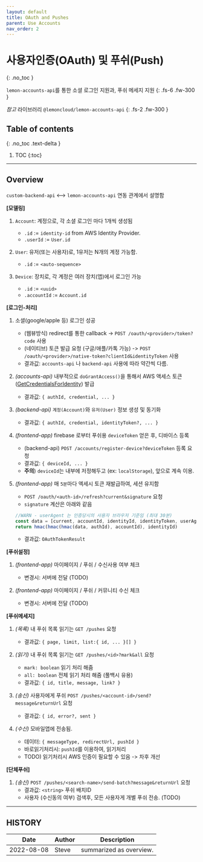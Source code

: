 ```yaml
---
layout: default
title: OAuth and Pushes
parent: Use Accounts
nav_order: 2
---
```


# 사용자인증(OAuth) 및 푸쉬(Push)
{: .no_toc }

`lemon-accounts-api`를 통한 소셜 로그인 지원과, 푸쉬 메세지 지원
{: .fs-6 .fw-300 }


_참고_ 라이브러리 `@lemoncloud/lemon-accounts-api`
{: .fs-2 .fw-300 }

## Table of contents
{: .no_toc .text-delta }

1. TOC
{:toc}

---

## Overview

`custom-backend-api` <--> `lemon-accounts-api` 연동 관계에서 설명함


**[모델링]**

1. `Account`: 계정으로, 각 소셜 로그인 마다 1개씩 생성됨
    - `.id` := `identity-id` from AWS Identity Provider.
    - `.userId` := `User.id`

1. `User`: 유저(또는 사용자)로, 1유저는 N개의 계정 가능함.
    - `.id` := `<auto-sequence>`

1. `Device`: 장치로, 각 계정은 여러 장치(앱)에서 로그인 가능
    - `.id` := `<uuid>`
    - `.accountId` := `Account.id`


**[로그인-처리]**

1. 소셜(google/apple 등) 로그인 성공
    - (웹뷰방식) redirect를 통한 callback -> `POST /oauth/<provider>/token?code` 사용
    - (네이티브) 토큰 발급 요청 (구글/애플/카톡 가능) -> `POST /oauth/<provider>/native-token?clientId&identityToken` 사용
    - 결과값: `accounts-api` 나 `backend-api` 사용에 따라 약간씩 다름.

1. _(accounts-api)_ 내부적으로 `doGrantAccess()`을 통해서 AWS 액세스 토큰([GetCredentialsForIdentity](https://docs.aws.amazon.com/cognitoidentity/latest/APIReference/API_GetCredentialsForIdentity.html)) 발급
    - 결과값: `{ authId, credential, ... }`

1. _(backend-api)_ `계정(Account)`와 `유저(User)` 정보 생성 및 동기화
    - 결과값: `{ authId, credential, identityToken?, ... }`

1. _(frontend-app)_ firebase 로부터 푸쉬용 `deviceToken` 얻은 후, 디바이스 등록
    - (backend-api) `POST /accounts/register-device?deviceToken` 등록 요청
    - 결과값: `{ deviceId, ... }`
    -  **주의**) `deviceId`는 내부에 저정해두고 (ex: `localStorage`), 앞으로 계속 이용.

1. _(frontend-app)_ 매 `5분`마다 엑세시 토큰 재발급하여, 세션 유지함
    - `POST /oauth/<auth-id>/refresh?current&signature` 요청
    - `signature` 계산은 아래와 같음
    ```js
    //WARN - userAgent 는 인증당시의 사용자 브라우저 기준임 (최대 30분)
    const data = [current, accountId, identityId, identityToken, userAgent].join('&');
    return hmac(hmac(hmac(data, authId), accountId), identityId)
    ```
    - 결과값: `OAuthTokenResult`


**[푸쉬설정]**

1. _(frontend-app)_ 마이페이지 / 푸쉬 / 수신사용 여부 체크
    - 변경시: 서버에 전달 (TODO)

1. _(frontend-app)_ 마이페이지 / 푸쉬 / 커뮤니티 수신 체크
    - 변경시: 서버에 전달 (TODO)


**[푸쉬메세지]**

1. _(목록)_ 내 푸쉬 목록 읽기는 `GET /pushes` 요청
    - 결과값: `{ page, limit, list:{ id, ... }[] }`

1. _(읽기)_ 내 푸쉬 목록 읽기는 `GET /pushes/<id>?mark&all` 요청
    - `mark: boolean` 읽기 처리 해줌
    - `all: boolean` 전체 읽기 처리 해줌 (풀백시 유용)
    - 결과값: `{ id, title, message, link? }`

1. _(송신)_ 사용자에게 푸쉬 `POST /pushes/<account-id>/send?message&returnUrl` 요청
    - 결과값: `{ id, error?, sent }`

1. _(수신)_ 모바일앱에 전송됨.
    - 데이터: `{ messageType, redirectUrl, pushId }`
    - 바로읽기처리시: `pushId`를 이용하여, 읽기처리
    - TODO) 읽기처리시 AWS 인증이 필요할 수 있음 -> 차후 개선

**[단체푸쉬]**

1. _(송신)_ `POST /pushes/<search-name>/send-batch?message&returnUrl` 요청
    - 결과값: `<string>` 푸쉬 배치ID
    - 사용자 (수신동의 여부) 검색후, 모든 사용자게 개별 푸쉬 전송. (TODO)




---
## HISTORY

| Date       | Author   | Description
|--          |--        |--
| 2022-08-08 | Steve    | summarized as overview.



